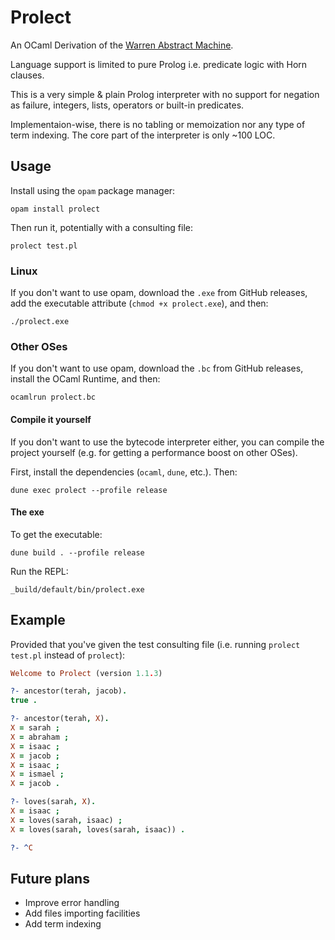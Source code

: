 # Prolect

An OCaml Derivation of the [Warren Abstract Machine](https://en.wikipedia.org/wiki/Warren_Abstract_Machine).

Language support is limited to pure Prolog i.e. predicate logic with Horn clauses.

This is a very simple & plain Prolog interpreter with no support for negation as failure,
integers, lists, operators or built-in predicates.

Implementaion-wise, there is no tabling or memoization nor any type of term indexing.
The core part of the interpreter is only ~100 LOC.

## Usage

Install using the `opam` package manager:

```shell
opam install prolect
```

Then run it, potentially with a consulting file:

```shell
prolect test.pl
```

### Linux

If you don't want to use opam, download the `.exe` from GitHub releases,
add the executable attribute (`chmod +x prolect.exe`), and then:

```shell
./prolect.exe
```

### Other OSes

If you don't want to use opam, download the `.bc` from GitHub releases,
install the OCaml Runtime, and then:

```shell
ocamlrun prolect.bc
```

#### Compile it yourself

If you don't want to use the bytecode interpreter either, you can compile the project yourself
(e.g. for getting a performance boost on other OSes).

First, install the dependencies (`ocaml`, `dune`, etc.). Then:

```shell
dune exec prolect --profile release
```

#### The exe

To get the executable:

```shell
dune build . --profile release
```

Run the REPL:

```shell
_build/default/bin/prolect.exe
```

## Example

Provided that you've given the test consulting file
(i.e. running `prolect test.pl` instead of `prolect`):

```prolog
Welcome to Prolect (version 1.1.3)

?- ancestor(terah, jacob).
true .

?- ancestor(terah, X).
X = sarah ;
X = abraham ;
X = isaac ;
X = jacob ;
X = isaac ;
X = ismael ;
X = jacob .

?- loves(sarah, X).
X = isaac ;
X = loves(sarah, isaac) ;
X = loves(sarah, loves(sarah, isaac)) .

?- ^C
```

## Future plans

* Improve error handling
* Add files importing facilities
* Add term indexing
